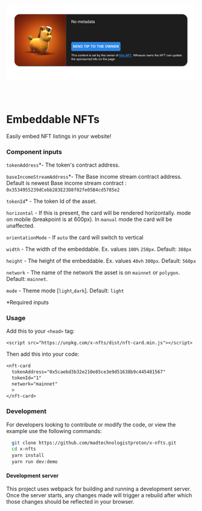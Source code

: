 <img style="border-radius: 8px" src="assets/embedable-nfts.png" />

<br /><br />

# Embeddable NFTs

Easily embed NFT listings in your website!

### Component inputs

`tokenAddress`\*- The token's contract address.

`baseIncomeStreamAddress`\*- The Base income stream contract address. Default is newest Base income stream contract : `0x3534955239dCebb283E23D8f02fe05B4cd5785e2`

`tokenId`\* - The token Id of the asset.

`horizontal` - If this is present, the card will be rendered horizontally.
mode on mobile (breakpoint is at 600px). In `manual` mode the card will be unaffected.

`orientationMode` - If `auto` the card will switch to vertical

`width` - The width of the embeddable. Ex. values `100%` `250px`. Default: `388px`

`height` - The height of the embeddable. Ex. values `40vh` `300px`. Default: `560px`

`network` - The name of the network the asset is on `mainnet` or `polygon`. Default: `mainnet`.

`mode` - Theme mode [`light`,`dark`]. Default: `light`


\*Required inputs

### Usage

Add this to your `<head>` tag:

```
<script src="https://unpkg.com/x-nfts/dist/nft-card.min.js"></script>
```

Then add this into your code:

```
<nft-card
  tokenAddress="0x5caebd3b32e210e85ce3e9d51638b9c445481567"
  tokenId="1"
  network="mainnet"
  >
</nft-card>
```

### Development

For developers looking to contribute or modify the code, or view the example use the following commands:

```bash
  git clone https://github.com/madtechnologistproton/x-nfts.git
  cd x-nfts
  yarn install
  yarn run dev:demo
```

#### Development server

This project uses webpack for building and running a development server. Once the server starts, any changes made will trigger a rebuild after which those changes should be reflected in your browser.
